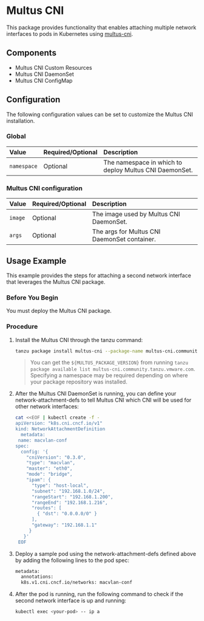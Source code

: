 # Multus CNI

This package provides functionality that enables attaching multiple network interfaces to pods in Kubernetes using [multus-cni](https://github.com/k8snetworkplumbingwg/multus-cni).

## Components

* Multus CNI Custom Resources
* Multus CNI DaemonSet
* Multus CNI ConfigMap

## Configuration

The following configuration values can be set to customize the Multus CNI installation.

### Global

|Value |Required/Optional |Description |
|:-------|:-------------------|:-------------|
|`namespace` |Optional |The namespace in which to deploy Multus CNI DaemonSet. |

### Multus CNI configuration

|Value |Required/Optional |Description |
|:-------|:-------------------|:-------------|
|`image` |Optional |The image used by Multus CNI DaemonSet. |
|`args` |Optional |The args for Multus CNI DaemonSet container. |

## Usage Example

This example provides the steps for attaching a second network interface that leverages the Multus CNI package.

### Before You Begin
You must deploy the Multus CNI package.

### Procedure

1. Install the Multus CNI through the tanzu command:

    ```bash
    tanzu package install multus-cni --package-name multus-cni.community.tanzu.vmware.com --version ${MULTUS_PACKAGE_VERSION}
    ```

    > You can get the `${MULTUS_PACKAGE_VERSION}` from running `tanzu package
    > available list multus-cni.community.tanzu.vmware.com`. Specifying a
    > namespace may be required depending on where your package repository was
    > installed.

2. After the Multus CNI DaemonSet is running, you can define your network-attachment-defs to tell Multus CNI which CNI will be used for other network interfaces:

   ```bash
   cat <<EOF | kubectl create -f -
   apiVersion: "k8s.cni.cncf.io/v1"
   kind: NetworkAttachmentDefinition
     metadata:
    name: macvlan-conf
   spec:
     config: '{
       "cniVersion": "0.3.0",
       "type": "macvlan",
       "master": "eth0",
       "mode": "bridge",
       "ipam": {
         "type": "host-local",
         "subnet": "192.168.1.0/24",
         "rangeStart": "192.168.1.200",
         "rangeEnd": "192.168.1.216",
         "routes": [
           { "dst": "0.0.0.0/0" }
         ],
         "gateway": "192.168.1.1"
        }
      }'
    EOF
    ```

3. Deploy a sample pod using the network-attachment-defs defined above by adding the following lines to the pod spec:

    ```bash
    metadata:
      annotations:
      k8s.v1.cni.cncf.io/networks: macvlan-conf
    ```

4. After the pod is running, run the following command to check if the second network interface is up and running:

    ```bash
    kubectl exec <your-pod> -- ip a
    ```
